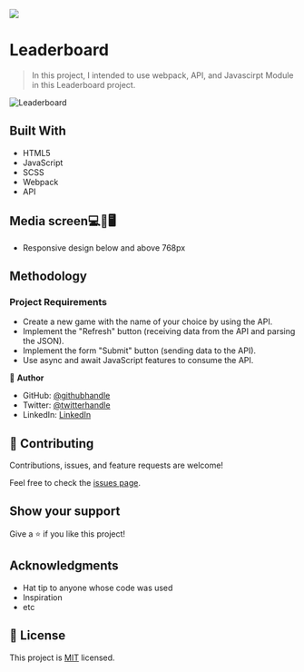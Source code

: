 ![](https://img.shields.io/badge/Microverse-blueviolet)

# Leaderboard

> In this project, I intended to use webpack, API, and Javascirpt Module in this Leaderboard project.

![Leaderboard](https://i.imgur.com/o1uuAqa.jpg)

## Built With

- HTML5
- JavaScript
- SCSS
- Webpack
- API
## Media screen💻📱🖥️

- Responsive design below and above 768px

## Methodology

### Project Requirements

- Create a new game with the name of your choice by using the API.
- Implement the "Refresh" button (receiving data from the API and parsing the JSON).
- Implement the form "Submit" button (sending data to the API).
- Use async and await JavaScript features to consume the API.

👤 **Author**

- GitHub: [@githubhandle](https://www.linkedin.com/in/paul-oluyemi-193966ab)
- Twitter: [@twitterhandle](https://twitter.com/OluyemiPaul99)
- LinkedIn: [LinkedIn](https://linkedin.com/in/paul-oluyemi-193966ab)

## 🤝 Contributing

Contributions, issues, and feature requests are welcome!

Feel free to check the [issues page](../../issues/).

## Show your support

Give a ⭐️ if you like this project!

## Acknowledgments

- Hat tip to anyone whose code was used
- Inspiration
- etc

## 📝 License

This project is [MIT](./MIT.md) licensed.
